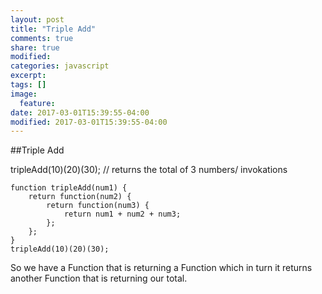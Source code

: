 ```yaml
---
layout: post
title: "Triple Add"
comments: true
share: true
modified:
categories: javascript
excerpt:
tags: []
image:
  feature:
date: 2017-03-01T15:39:55-04:00
modified: 2017-03-01T15:39:55-04:00
---
```


##Triple Add

tripleAdd(10)(20)(30);
// returns the total of 3 numbers/ invokations


~~~
function tripleAdd(num1) {
	return function(num2) {
		return function(num3) {
			return num1 + num2 + num3;
		};
	};
}
tripleAdd(10)(20)(30);
~~~

So we have a Function that is returning a Function which in turn it returns another Function that is returning our total.